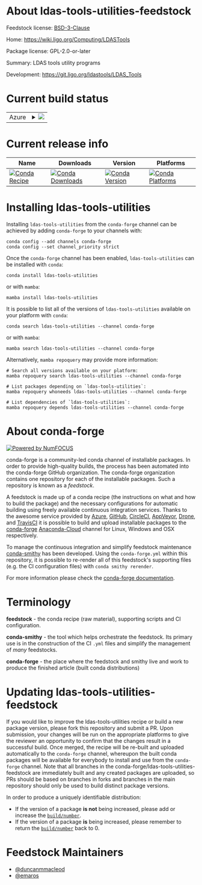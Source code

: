 About ldas-tools-utilities-feedstock
====================================

Feedstock license: [BSD-3-Clause](https://github.com/conda-forge/ldas-tools-utilities-feedstock/blob/main/LICENSE.txt)

Home: https://wiki.ligo.org/Computing/LDASTools

Package license: GPL-2.0-or-later

Summary: LDAS tools utility programs

Development: https://git.ligo.org/ldastools/LDAS_Tools

Current build status
====================


<table>
    
  <tr>
    <td>Azure</td>
    <td>
      <details>
        <summary>
          <a href="https://dev.azure.com/conda-forge/feedstock-builds/_build/latest?definitionId=7945&branchName=main">
            <img src="https://dev.azure.com/conda-forge/feedstock-builds/_apis/build/status/ldas-tools-utilities-feedstock?branchName=main">
          </a>
        </summary>
        <table>
          <thead><tr><th>Variant</th><th>Status</th></tr></thead>
          <tbody><tr>
              <td>linux_64</td>
              <td>
                <a href="https://dev.azure.com/conda-forge/feedstock-builds/_build/latest?definitionId=7945&branchName=main">
                  <img src="https://dev.azure.com/conda-forge/feedstock-builds/_apis/build/status/ldas-tools-utilities-feedstock?branchName=main&jobName=linux&configuration=linux%20linux_64_" alt="variant">
                </a>
              </td>
            </tr><tr>
              <td>linux_aarch64</td>
              <td>
                <a href="https://dev.azure.com/conda-forge/feedstock-builds/_build/latest?definitionId=7945&branchName=main">
                  <img src="https://dev.azure.com/conda-forge/feedstock-builds/_apis/build/status/ldas-tools-utilities-feedstock?branchName=main&jobName=linux&configuration=linux%20linux_aarch64_" alt="variant">
                </a>
              </td>
            </tr><tr>
              <td>linux_ppc64le</td>
              <td>
                <a href="https://dev.azure.com/conda-forge/feedstock-builds/_build/latest?definitionId=7945&branchName=main">
                  <img src="https://dev.azure.com/conda-forge/feedstock-builds/_apis/build/status/ldas-tools-utilities-feedstock?branchName=main&jobName=linux&configuration=linux%20linux_ppc64le_" alt="variant">
                </a>
              </td>
            </tr><tr>
              <td>osx_64</td>
              <td>
                <a href="https://dev.azure.com/conda-forge/feedstock-builds/_build/latest?definitionId=7945&branchName=main">
                  <img src="https://dev.azure.com/conda-forge/feedstock-builds/_apis/build/status/ldas-tools-utilities-feedstock?branchName=main&jobName=osx&configuration=osx%20osx_64_" alt="variant">
                </a>
              </td>
            </tr><tr>
              <td>osx_arm64</td>
              <td>
                <a href="https://dev.azure.com/conda-forge/feedstock-builds/_build/latest?definitionId=7945&branchName=main">
                  <img src="https://dev.azure.com/conda-forge/feedstock-builds/_apis/build/status/ldas-tools-utilities-feedstock?branchName=main&jobName=osx&configuration=osx%20osx_arm64_" alt="variant">
                </a>
              </td>
            </tr>
          </tbody>
        </table>
      </details>
    </td>
  </tr>
</table>

Current release info
====================

| Name | Downloads | Version | Platforms |
| --- | --- | --- | --- |
| [![Conda Recipe](https://img.shields.io/badge/recipe-ldas--tools--utilities-green.svg)](https://anaconda.org/conda-forge/ldas-tools-utilities) | [![Conda Downloads](https://img.shields.io/conda/dn/conda-forge/ldas-tools-utilities.svg)](https://anaconda.org/conda-forge/ldas-tools-utilities) | [![Conda Version](https://img.shields.io/conda/vn/conda-forge/ldas-tools-utilities.svg)](https://anaconda.org/conda-forge/ldas-tools-utilities) | [![Conda Platforms](https://img.shields.io/conda/pn/conda-forge/ldas-tools-utilities.svg)](https://anaconda.org/conda-forge/ldas-tools-utilities) |

Installing ldas-tools-utilities
===============================

Installing `ldas-tools-utilities` from the `conda-forge` channel can be achieved by adding `conda-forge` to your channels with:

```
conda config --add channels conda-forge
conda config --set channel_priority strict
```

Once the `conda-forge` channel has been enabled, `ldas-tools-utilities` can be installed with `conda`:

```
conda install ldas-tools-utilities
```

or with `mamba`:

```
mamba install ldas-tools-utilities
```

It is possible to list all of the versions of `ldas-tools-utilities` available on your platform with `conda`:

```
conda search ldas-tools-utilities --channel conda-forge
```

or with `mamba`:

```
mamba search ldas-tools-utilities --channel conda-forge
```

Alternatively, `mamba repoquery` may provide more information:

```
# Search all versions available on your platform:
mamba repoquery search ldas-tools-utilities --channel conda-forge

# List packages depending on `ldas-tools-utilities`:
mamba repoquery whoneeds ldas-tools-utilities --channel conda-forge

# List dependencies of `ldas-tools-utilities`:
mamba repoquery depends ldas-tools-utilities --channel conda-forge
```


About conda-forge
=================

[![Powered by
NumFOCUS](https://img.shields.io/badge/powered%20by-NumFOCUS-orange.svg?style=flat&colorA=E1523D&colorB=007D8A)](https://numfocus.org)

conda-forge is a community-led conda channel of installable packages.
In order to provide high-quality builds, the process has been automated into the
conda-forge GitHub organization. The conda-forge organization contains one repository
for each of the installable packages. Such a repository is known as a *feedstock*.

A feedstock is made up of a conda recipe (the instructions on what and how to build
the package) and the necessary configurations for automatic building using freely
available continuous integration services. Thanks to the awesome service provided by
[Azure](https://azure.microsoft.com/en-us/services/devops/), [GitHub](https://github.com/),
[CircleCI](https://circleci.com/), [AppVeyor](https://www.appveyor.com/),
[Drone](https://cloud.drone.io/welcome), and [TravisCI](https://travis-ci.com/)
it is possible to build and upload installable packages to the
[conda-forge](https://anaconda.org/conda-forge) [Anaconda-Cloud](https://anaconda.org/)
channel for Linux, Windows and OSX respectively.

To manage the continuous integration and simplify feedstock maintenance
[conda-smithy](https://github.com/conda-forge/conda-smithy) has been developed.
Using the ``conda-forge.yml`` within this repository, it is possible to re-render all of
this feedstock's supporting files (e.g. the CI configuration files) with ``conda smithy rerender``.

For more information please check the [conda-forge documentation](https://conda-forge.org/docs/).

Terminology
===========

**feedstock** - the conda recipe (raw material), supporting scripts and CI configuration.

**conda-smithy** - the tool which helps orchestrate the feedstock.
                   Its primary use is in the construction of the CI ``.yml`` files
                   and simplify the management of *many* feedstocks.

**conda-forge** - the place where the feedstock and smithy live and work to
                  produce the finished article (built conda distributions)


Updating ldas-tools-utilities-feedstock
=======================================

If you would like to improve the ldas-tools-utilities recipe or build a new
package version, please fork this repository and submit a PR. Upon submission,
your changes will be run on the appropriate platforms to give the reviewer an
opportunity to confirm that the changes result in a successful build. Once
merged, the recipe will be re-built and uploaded automatically to the
`conda-forge` channel, whereupon the built conda packages will be available for
everybody to install and use from the `conda-forge` channel.
Note that all branches in the conda-forge/ldas-tools-utilities-feedstock are
immediately built and any created packages are uploaded, so PRs should be based
on branches in forks and branches in the main repository should only be used to
build distinct package versions.

In order to produce a uniquely identifiable distribution:
 * If the version of a package **is not** being increased, please add or increase
   the [``build/number``](https://docs.conda.io/projects/conda-build/en/latest/resources/define-metadata.html#build-number-and-string).
 * If the version of a package **is** being increased, please remember to return
   the [``build/number``](https://docs.conda.io/projects/conda-build/en/latest/resources/define-metadata.html#build-number-and-string)
   back to 0.

Feedstock Maintainers
=====================

* [@duncanmmacleod](https://github.com/duncanmmacleod/)
* [@emaros](https://github.com/emaros/)

